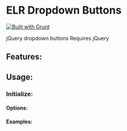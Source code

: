 # ELR Dropdown Buttons

[![Built with Grunt](https://cdn.gruntjs.com/builtwith.png)](http://gruntjs.com/)

jQuery dropdown buttons
Requires jQuery

## Features:

## Usage:

### Initialize:

#### Options:

#### Examples: